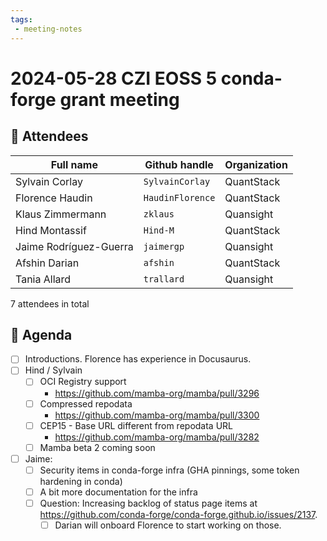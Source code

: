 ```yaml
---
tags:
 - meeting-notes
---
```

# 2024-05-28 CZI EOSS 5 conda-forge grant meeting

## 👥 Attendees

| Full name              | Github handle    | Organization  |
|------------------------|------------------|---------------|
| Sylvain Corlay         | `SylvainCorlay`  | QuantStack    |
| Florence Haudin        | `HaudinFlorence` | QuantStack    |
| Klaus Zimmermann       | `zklaus`         | Quansight     |
| Hind Montassif         | `Hind-M`         | QuantStack    |
| Jaime Rodríguez-Guerra | `jaimergp`       | Quansight     |
| Afshin Darian          | `afshin`         | QuantStack    |
| Tania Allard           | `trallard`       | Quansight     |

7 attendees in total

## 📝 Agenda

- [ ] Introductions. Florence has experience in Docusaurus.
- [ ] Hind / Sylvain
    - [ ] OCI Registry support
        - https://github.com/mamba-org/mamba/pull/3296 
    - [ ] Compressed repodata
        - https://github.com/mamba-org/mamba/pull/3300 
    - [ ] CEP15 - Base URL different from repodata URL
        - https://github.com/mamba-org/mamba/pull/3282
    - [ ] Mamba beta 2 coming soon

- [ ] Jaime:
  - [ ] Security items in conda-forge infra (GHA pinnings, some token hardening in conda)
  - [ ] A bit more documentation for the infra
  - [ ] Question: Increasing backlog of status page items at https://github.com/conda-forge/conda-forge.github.io/issues/2137.
      - [ ] Darian will onboard Florence to start working on those.
